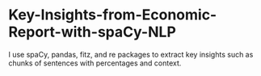 # Key-Insights-from-Economic-Report-with-spaCy-NLP
I use spaCy, pandas, fitz, and re packages to extract key insights such as chunks of sentences with percentages and context. 
